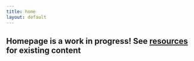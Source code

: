 ```yaml
---
title: home
layout: default
---
```


## Homepage is a work in progress! See [resources](/resources) for existing content
